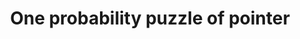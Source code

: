 ---
layout: post
title: "One probability puzzle of pointer"
categories:
 - probability
 - math
nav: true
permalink: /files/writings/OneProbPuzzleOfPtr.pdf
---